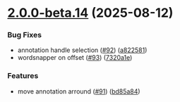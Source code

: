# [2.0.0-beta.14](https://github.com/GhentCDH/vue_component_annotated_text/compare/v2.0.0-beta.13...v2.0.0-beta.14) (2025-08-12)


### Bug Fixes

* annotation handle selection ([#92](https://github.com/GhentCDH/vue_component_annotated_text/issues/92)) ([a822581](https://github.com/GhentCDH/vue_component_annotated_text/commit/a822581e777387a0283379b28eb609e8103d9026))
* wordsnapper on offset ([#93](https://github.com/GhentCDH/vue_component_annotated_text/issues/93)) ([7320a1e](https://github.com/GhentCDH/vue_component_annotated_text/commit/7320a1e4421be6edcf1c82fe3a601fab3c1b571c))


### Features

* move annotation arround ([#91](https://github.com/GhentCDH/vue_component_annotated_text/issues/91)) ([bd85a84](https://github.com/GhentCDH/vue_component_annotated_text/commit/bd85a84800edc6b269d017779fc49d8170798f3a))



